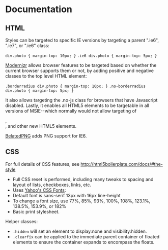 # Documentation

## HTML

Styles can be targeted to specific IE versions by targeting a parent ".ie6", ".ie7", or ".ie6" class:

`div.photo { margin-top: 10px; }`
`.ie6 div.photo { margin-top: 5px; }`

[Modernizr](http://www.modernizr.com/docs/) allows browser features to be targeted based on whether
the current browser supports them or not, by adding positive and negative classes to the top level
HTML element:

`.borderradius div.photo { margin-top: 10px; }`
`.no-borderradius div.photo { margin-top: 5px; }`

It also allows targeting the .no-js class for browsers that have Javascript disabled. Lastly, it
enables all HTML5 elements to be targetable in all versions of MSIE--which normally would not allow
targeting of <section>, <nav>, and other new HTML5 elements.

[BelatedPNG](http://www.dillerdesign.com/experiment/DD_belatedPNG/) adds PNG support for IE6.

## CSS

For full details of CSS features, see <http://html5boilerplate.com/docs/#the-style>

* Full CSS reset is performed, including many tweaks to spacing and layout of lists, checkboxes, links, etc.
* Uses [Yahoo's CSS Fonts](http://developer.yahoo.com/yui/3/cssfonts/):
 * Default font is sans-serif 13px with 16px line-height
 * To change a font size, use 77%, 85%, 93%, 100%, 108%, 123.1%, 138.5%, 153.9%, or 182%
* Basic print stylesheet.

Helper classes:

* `.hidden` will set an element to display:none and visibility:hidden.
* `.clearfix` can be applied to the immediate parent container of floated elements to ensure the container expands to encompass the floats.
